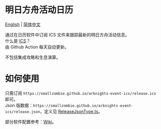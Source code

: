 # 明日方舟活动日历
[English](README.md) | [简体中文](README.zh-CN.md)

通过在日历软件中订阅 ICS 文件来跟踪最新的明日方舟活动信息。\
什么是 [ICS](https://en.wikipedia.org/wiki/ICalendar)？\
由 Github Action 每天自动更新。

不包括集成攻略和生息演算。


# 如何使用
只需订阅 `https://smallzombie.github.io/arknights-event-ics/release.ics` 即可。\
Json 版数据：`https://smallzombie.github.io/arknights-event-ics/release.json`，定义见 [ReleaseJsonType.ts](src/type/ReleaseJsonType.ts)。

部分软件配置参考：[Wiki](https://github.com/SmallZombie/genshin-birthday-ics/wiki)。
